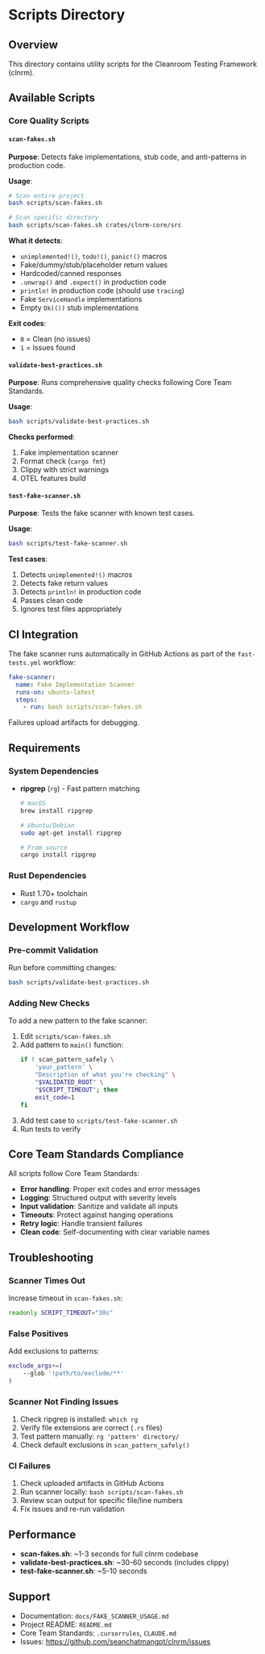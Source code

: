 # Scripts Directory

## Overview

This directory contains utility scripts for the Cleanroom Testing Framework (clnrm).

## Available Scripts

### Core Quality Scripts

#### `scan-fakes.sh`
**Purpose**: Detects fake implementations, stub code, and anti-patterns in production code.

**Usage**:
```bash
# Scan entire project
bash scripts/scan-fakes.sh

# Scan specific directory
bash scripts/scan-fakes.sh crates/clnrm-core/src
```

**What it detects**:
- `unimplemented!()`, `todo!()`, `panic!()` macros
- Fake/dummy/stub/placeholder return values
- Hardcoded/canned responses
- `.unwrap()` and `.expect()` in production code
- `println!` in production code (should use `tracing`)
- Fake `ServiceHandle` implementations
- Empty `Ok(())` stub implementations

**Exit codes**:
- `0` = Clean (no issues)
- `1` = Issues found

#### `validate-best-practices.sh`
**Purpose**: Runs comprehensive quality checks following Core Team Standards.

**Usage**:
```bash
bash scripts/validate-best-practices.sh
```

**Checks performed**:
1. Fake implementation scanner
2. Format check (`cargo fmt`)
3. Clippy with strict warnings
4. OTEL features build

#### `test-fake-scanner.sh`
**Purpose**: Tests the fake scanner with known test cases.

**Usage**:
```bash
bash scripts/test-fake-scanner.sh
```

**Test cases**:
1. Detects `unimplemented!()` macros
2. Detects fake return values
3. Detects `println!` in production code
4. Passes clean code
5. Ignores test files appropriately

## CI Integration

The fake scanner runs automatically in GitHub Actions as part of the `fast-tests.yml` workflow:

```yaml
fake-scanner:
  name: Fake Implementation Scanner
  runs-on: ubuntu-latest
  steps:
    - run: bash scripts/scan-fakes.sh
```

Failures upload artifacts for debugging.

## Requirements

### System Dependencies

- **ripgrep** (`rg`) - Fast pattern matching
  ```bash
  # macOS
  brew install ripgrep

  # Ubuntu/Debian
  sudo apt-get install ripgrep

  # From source
  cargo install ripgrep
  ```

### Rust Dependencies

- Rust 1.70+ toolchain
- `cargo` and `rustup`

## Development Workflow

### Pre-commit Validation

Run before committing changes:

```bash
bash scripts/validate-best-practices.sh
```

### Adding New Checks

To add a new pattern to the fake scanner:

1. Edit `scripts/scan-fakes.sh`
2. Add pattern to `main()` function:
   ```bash
   if ! scan_pattern_safely \
       'your_pattern' \
       "Description of what you're checking" \
       "$VALIDATED_ROOT" \
       "$SCRIPT_TIMEOUT"; then
       exit_code=1
   fi
   ```
3. Add test case to `scripts/test-fake-scanner.sh`
4. Run tests to verify

## Core Team Standards Compliance

All scripts follow Core Team Standards:

- **Error handling**: Proper exit codes and error messages
- **Logging**: Structured output with severity levels
- **Input validation**: Sanitize and validate all inputs
- **Timeouts**: Protect against hanging operations
- **Retry logic**: Handle transient failures
- **Clean code**: Self-documenting with clear variable names

## Troubleshooting

### Scanner Times Out

Increase timeout in `scan-fakes.sh`:
```bash
readonly SCRIPT_TIMEOUT="30s"
```

### False Positives

Add exclusions to patterns:
```bash
exclude_args+=(
    --glob '!path/to/exclude/**'
)
```

### Scanner Not Finding Issues

1. Check ripgrep is installed: `which rg`
2. Verify file extensions are correct (`.rs` files)
3. Test pattern manually: `rg 'pattern' directory/`
4. Check default exclusions in `scan_pattern_safely()`

### CI Failures

1. Check uploaded artifacts in GitHub Actions
2. Run scanner locally: `bash scripts/scan-fakes.sh`
3. Review scan output for specific file/line numbers
4. Fix issues and re-run validation

## Performance

- **scan-fakes.sh**: ~1-3 seconds for full clnrm codebase
- **validate-best-practices.sh**: ~30-60 seconds (includes clippy)
- **test-fake-scanner.sh**: ~5-10 seconds

## Support

- Documentation: `docs/FAKE_SCANNER_USAGE.md`
- Project README: `README.md`
- Core Team Standards: `.cursorrules`, `CLAUDE.md`
- Issues: https://github.com/seanchatmangpt/clnrm/issues
